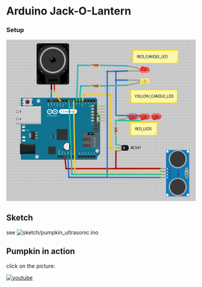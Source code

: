 Arduino Jack-O-Lantern
======================

### Setup 

![Fritzing](/doc/fritzing.png?raw=true)

## Sketch

see  ![sketch/pumpkin_ultrasonic.ino](sketch/pumpkin_ultrasonic.ino)

## Pumpkin in action

click on the picture:

[![youtube](http://img.youtube.com/vi/KduDpjfR2xE/0.jpg)](http://www.youtube.com/watch?v=KduDpjfR2xE)


